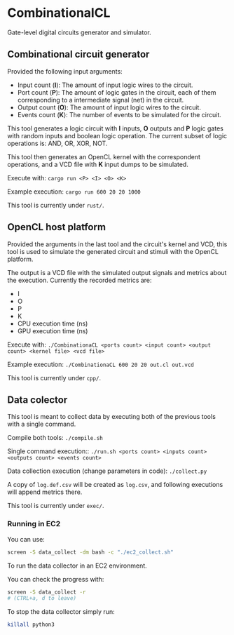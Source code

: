 # CombinationalCL

Gate-level digital circuits generator and simulator.

## Combinational circuit generator

Provided the following input arguments:

* Input count (**I**): The amount of input logic wires to the circuit.
* Port count (**P**): The amount of logic gates in the circuit, each of them corresponding to a intermediate signal (net) in the circuit.
* Output count (**O**): The amount of input logic wires to the circuit.
* Events count (**K**): The number of events to be simulated for the circuit.

This tool generates a logic circuit with **I** inputs, **O** outputs and **P** logic gates with random inputs and boolean logic operation. The current subset of logic operations is: AND, OR, XOR, NOT.

This tool then generates an OpenCL kernel with the correspondent operations, and a VCD file with **K** input dumps to be simulated.

Execute with: ```cargo run <P> <I> <O> <K>```

Example execution: ```cargo run 600 20 20 1000```

This tool is currently under ```rust/```.

## OpenCL host platform

Provided the arguments in the last tool and the circuit's kernel and VCD, this tool is used to simulate the generated circuit and stimuli with the OpenCL platform.

The output is a VCD file with the simulated output signals and metrics about the execution. Currently the recorded metrics are:

* I
* O
* P
* K
* CPU execution time (ns)
* GPU execution time (ns)

Execute with: ```./CombinationaCL <ports count> <input count> <output count> <kernel file> <vcd file>```

Example execution: ```./CombinationaCL 600 20 20 out.cl out.vcd```

This tool is currently under ```cpp/```.

## Data colector

This tool is meant to collect data by executing both of the previous tools with a single command.

Compile both tools: ```./compile.sh```

Single command execution:: ```./run.sh <ports count> <inputs count> <outputs count> <events count>```

Data collection execution (change parameters in code): ```./collect.py```

A copy of `log.def.csv` will be created as `log.csv`, and following executions will append metrics there.

This tool is currently under ```exec/```.

### Running in EC2

You can use:

```sh
screen -S data_collect -dm bash -c "./ec2_collect.sh"
```

To run the data collector in an EC2 environment.


You can check the progress with:

```sh
screen -S data_collect -r
# (CTRL+a, d to leave)
```

To stop the data collector simply run:

```sh
killall python3
```
